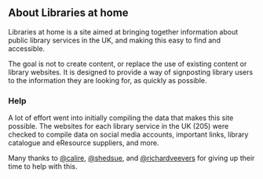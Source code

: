 ## About Libraries at home

Libraries at home is a site aimed at bringing together information about public library services in the UK, and making this easy to find and accessible.

The goal is not to create content, or replace the use of existing content or library websites. It is designed to provide a way of signposting library users to the information they are looking for, as quickly as possible.

### Help

A lot of effort went into initially compiling the data that makes this site possible. The websites for each library service in the UK (205) were checked to compile data on social media accounts, important links, library catalogue and eResource suppliers, and more.

Many thanks to [@calire](https://twitter.com/calire), [@shedsue](https://twitter.com/shedsue), and [@richardveevers](https://twitter.com/richardveevers) for giving up their time to help with this.
